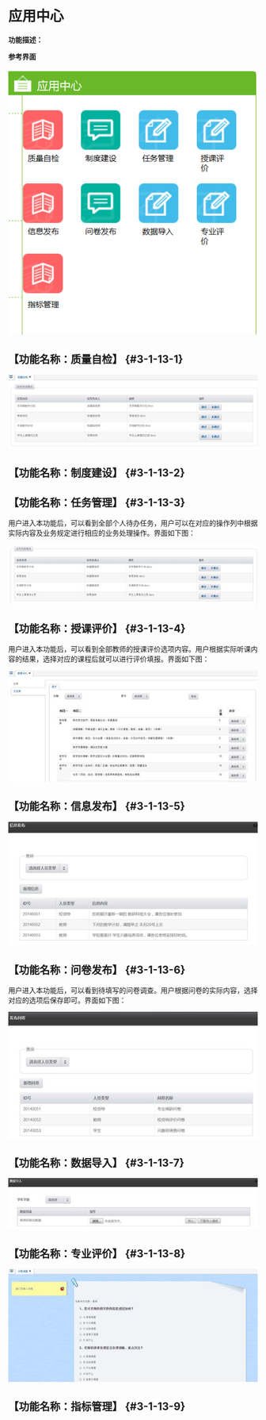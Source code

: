 # 应用中心




  **功能描述：**

  **参考界面**

![](/assets/image058.png)

##   【功能名称：质量自检】 {#3-1-13-1}

![](/assets/image059.jpg)

##    【功能名称：制度建设】 {#3-1-13-2}

##    【功能名称：任务管理】 {#3-1-13-3}

用户进入本功能后，可以看到全部个人待办任务，用户可以在对应的操作列中根据实际内容及业务规定进行相应的业务处理操作。界面如下图：

![](/assets/image060.jpg)

##    【功能名称：授课评价】 {#3-1-13-4}

用户进入本功能后，可以看到全部教师的授课评价选项内容。用户根据实际听课内容的结果，选择对应的课程后就可以进行评价填报。界面如下图：

![](/assets/image061.jpg)

##    【功能名称：信息发布】 {#3-1-13-5}

![](/assets/image062.jpg)

##    【功能名称：问卷发布】 {#3-1-13-6}

用户进入本功能后，可以看到待填写的问卷调查。用户根据问卷的实际内容，选择对应的选项后保存即可。界面如下图：

![](/assets/image063.jpg)

##    【功能名称：数据导入】 {#3-1-13-7}

![](/assets/image064.jpg)

##     【功能名称：专业评价】 {#3-1-13-8}

![](/assets/image065.jpg)

##    【功能名称：指标管理】 {#3-1-13-9}